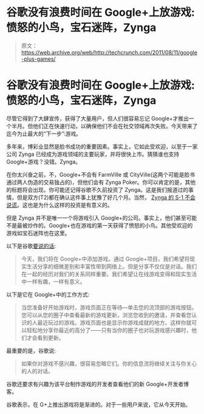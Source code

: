 # 谷歌没有浪费时间在 Google+上放游戏:愤怒的小鸟，宝石迷阵，Zynga

> 原文：<https://web.archive.org/web/http://techcrunch.com/2011/08/11/google-plus-games/>

# 谷歌没有浪费时间在 Google+上放游戏:愤怒的小鸟，宝石迷阵，Zynga

尽管它得到了大肆宣传，获得了大量用户，但人们很容易忘记 Google+才推出一个半月。但他们正在快速行动，以确保他们不会在社交领域再次失败。今天带来了迄今为止最大的“下一步”:游戏。

多年来，博彩业显然是脸书成功的重要因素。事实上，它如此受欢迎，以至于一家公司 Zynga 已经成为游戏领域的主要玩家，并将很快上市。猜猜谁也支持 Google+游戏？没错。Zynga。

在你太兴奋之前，不，Google+不会有 FarmVille 或 CityVille(这两个可能是脸书通过两人伪造的交易独占的)，但他们会有 Zynga Poker。你可以肯定的是，其他的标题将会出现。你可能还记得谷歌不久前投资了 Zynga。这是我们报道过的事情，但是双方(T2)都在确认这件事上犹豫了好几个月。当然， [Zynga 的 S-1 不会说谎](https://web.archive.org/web/20230203041705/https://techcrunch.com/2011/08/11/zyngas-new-s-1-zyngas-internal-valuation-in-march-was-11-5-billion/)。这也是为什么这样的投资是有意义的。

但是 Zynga 并不是唯一一个将游戏引入 Google+的公司。事实上，他们甚至可能不是最被炒作的。Google+也在游戏的第一天获得了愤怒的小鸟。其他受欢迎的游戏如宝石迷阵也在这里。

以下是谷歌[要说的话](https://web.archive.org/web/20230203041705/http://googleblog.blogspot.com/2011/08/games-in-google-fun-that-fits-your.html):

> 今天，我们将在 Google+中添加游戏。通过 Google+项目，我们希望将现实生活分享的细微差别和丰富性带到网络上。但是分享不仅仅是对话。我们在一起的经历对我们的关系同样重要。我们希望让在线游戏变得和现实生活中一样有趣，一样有意义。

以下是它在 Google+中的工作方式:

> 当您准备好开始游戏时，游戏页面正在等待—单击您的流顶部的游戏按钮。您可以从您的圈子中查看最新的游戏更新，浏览您收到的邀请，并查看您认识的人最近玩过的游戏。游戏页面也是显示你游戏成就的地方。这样你就可以轻松地分享你最近的高分了——只有当你的圈子也对玩游戏感兴趣时，他们才会看到更新。

最重要的是，谷歌说:

> 如果你对游戏不感兴趣，很容易忽略它们。你的信息流将继续关注与你关心的人的对话。

谷歌还要求有兴趣为该平台制作游戏的开发者查看他们的新 Google+开发者博客。

谷歌表示，在 G+上推出游戏将是渐进的。对于一些用户来说，它从今天开始。
